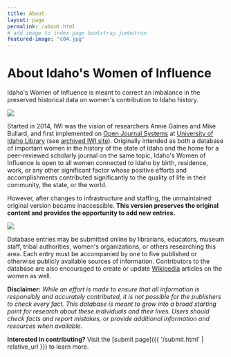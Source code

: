 ```yaml
---
title: About
layout: page
permalink: /about.html
# add image to index page bootstrap jumbotron
featured-image: "c04.jpg"
---
```


# About Idaho's Women of Influence

Idaho's Women of Influence is meant to correct an imbalance in the preserved historical data on women's contribution to Idaho history.

<img src="{{ '/c04.jpg' | prepend: site.objects }}" class="img-fluid w-100">

Started in 2014, IWI was the vision of researchers Annie Gaines and Mike Bullard, and first implemented on [Open Journal Systems](https://pkp.sfu.ca/ojs/) at [University of Idaho Library](https://www.lib.uidaho.edu/) (see [archived IWI site](https://web.archive.org/web/20141127194855/http://journals.lib.uidaho.edu/index.php/IWI/index)). 
Originally intended as both a database of important women in the history of the state of Idaho and the home for a peer-reviewed scholarly journal on the same topic, Idaho's Women of Influence is open to all women connected to Idaho by birth, residence, work, or any other significant factor whose positive efforts and accomplishments contributed significantly to the quality of life in their community, the state, or the world. 

However, after changes to infrastructure and staffing, the unmaintained original version became inaccessible. 
**This version preserves the original content and provides the opportunity to add new entries.**

<img src="{{ '/iwi_logo.jpg' | prepend: site.objects }}" class="img-fluid d-block mx-auto">

Database entries may be submitted online by librarians, educators, museum staff, tribal authorities, women's organizations, or others researching this area.
Each entry must be accompanied by one to five published or otherwise publicly available sources of information. 
Contributors to the database are also encouraged to create or update [Wikipedia](https://www.wikipedia.org/) articles on the women as well.

**Disclaimer:** 
*While an effort is made to ensure that all information is responsibly and accurately contributed, it is not possible for the publishers to check every fact.
This database is meant to grow into a broad starting point for research about these individuals and their lives.
Users should check facts and report mistakes, or provide additional information and resources when available.*

**Interested in contributing?**
Visit the [submit page]({{ '/submit.html' | relative_url }}) to learn more.
